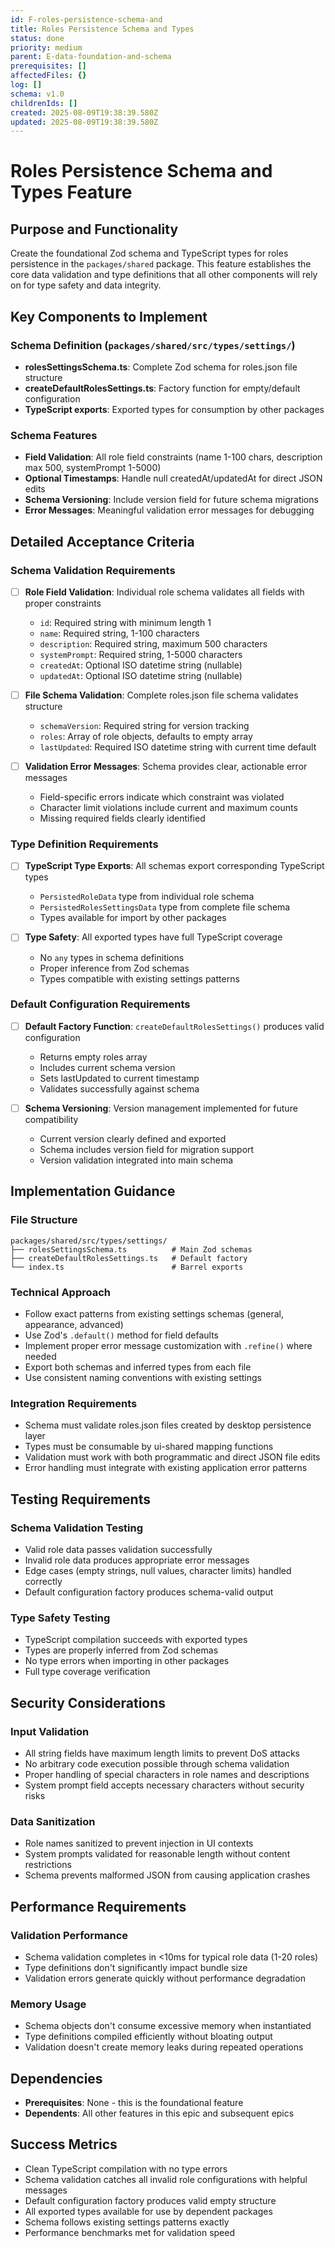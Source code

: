 ```yaml
---
id: F-roles-persistence-schema-and
title: Roles Persistence Schema and Types
status: done
priority: medium
parent: E-data-foundation-and-schema
prerequisites: []
affectedFiles: {}
log: []
schema: v1.0
childrenIds: []
created: 2025-08-09T19:38:39.580Z
updated: 2025-08-09T19:38:39.580Z
---
```


# Roles Persistence Schema and Types Feature

## Purpose and Functionality

Create the foundational Zod schema and TypeScript types for roles persistence in the `packages/shared` package. This feature establishes the core data validation and type definitions that all other components will rely on for type safety and data integrity.

## Key Components to Implement

### Schema Definition (`packages/shared/src/types/settings/`)

- **rolesSettingsSchema.ts**: Complete Zod schema for roles.json file structure
- **createDefaultRolesSettings.ts**: Factory function for empty/default configuration
- **TypeScript exports**: Exported types for consumption by other packages

### Schema Features

- **Field Validation**: All role field constraints (name 1-100 chars, description max 500, systemPrompt 1-5000)
- **Optional Timestamps**: Handle null createdAt/updatedAt for direct JSON edits
- **Schema Versioning**: Include version field for future schema migrations
- **Error Messages**: Meaningful validation error messages for debugging

## Detailed Acceptance Criteria

### Schema Validation Requirements

- [ ] **Role Field Validation**: Individual role schema validates all fields with proper constraints
  - `id`: Required string with minimum length 1
  - `name`: Required string, 1-100 characters
  - `description`: Required string, maximum 500 characters
  - `systemPrompt`: Required string, 1-5000 characters
  - `createdAt`: Optional ISO datetime string (nullable)
  - `updatedAt`: Optional ISO datetime string (nullable)

- [ ] **File Schema Validation**: Complete roles.json file schema validates structure
  - `schemaVersion`: Required string for version tracking
  - `roles`: Array of role objects, defaults to empty array
  - `lastUpdated`: Required ISO datetime string with current time default

- [ ] **Validation Error Messages**: Schema provides clear, actionable error messages
  - Field-specific errors indicate which constraint was violated
  - Character limit violations include current and maximum counts
  - Missing required fields clearly identified

### Type Definition Requirements

- [ ] **TypeScript Type Exports**: All schemas export corresponding TypeScript types
  - `PersistedRoleData` type from individual role schema
  - `PersistedRolesSettingsData` type from complete file schema
  - Types available for import by other packages

- [ ] **Type Safety**: All exported types have full TypeScript coverage
  - No `any` types in schema definitions
  - Proper inference from Zod schemas
  - Types compatible with existing settings patterns

### Default Configuration Requirements

- [ ] **Default Factory Function**: `createDefaultRolesSettings()` produces valid configuration
  - Returns empty roles array
  - Includes current schema version
  - Sets lastUpdated to current timestamp
  - Validates successfully against schema

- [ ] **Schema Versioning**: Version management implemented for future compatibility
  - Current version clearly defined and exported
  - Schema includes version field for migration support
  - Version validation integrated into main schema

## Implementation Guidance

### File Structure

```
packages/shared/src/types/settings/
├── rolesSettingsSchema.ts          # Main Zod schemas
├── createDefaultRolesSettings.ts   # Default factory
└── index.ts                        # Barrel exports
```

### Technical Approach

- Follow exact patterns from existing settings schemas (general, appearance, advanced)
- Use Zod's `.default()` method for field defaults
- Implement proper error message customization with `.refine()` where needed
- Export both schemas and inferred types from each file
- Use consistent naming conventions with existing settings

### Integration Requirements

- Schema must validate roles.json files created by desktop persistence layer
- Types must be consumable by ui-shared mapping functions
- Validation must work with both programmatic and direct JSON file edits
- Error handling must integrate with existing application error patterns

## Testing Requirements

### Schema Validation Testing

- Valid role data passes validation successfully
- Invalid role data produces appropriate error messages
- Edge cases (empty strings, null values, character limits) handled correctly
- Default configuration factory produces schema-valid output

### Type Safety Testing

- TypeScript compilation succeeds with exported types
- Types are properly inferred from Zod schemas
- No type errors when importing in other packages
- Full type coverage verification

## Security Considerations

### Input Validation

- All string fields have maximum length limits to prevent DoS attacks
- No arbitrary code execution possible through schema validation
- Proper handling of special characters in role names and descriptions
- System prompt field accepts necessary characters without security risks

### Data Sanitization

- Role names sanitized to prevent injection in UI contexts
- System prompts validated for reasonable length without content restrictions
- Schema prevents malformed JSON from causing application crashes

## Performance Requirements

### Validation Performance

- Schema validation completes in <10ms for typical role data (1-20 roles)
- Type definitions don't significantly impact bundle size
- Validation errors generate quickly without performance degradation

### Memory Usage

- Schema objects don't consume excessive memory when instantiated
- Type definitions compiled efficiently without bloating output
- Validation doesn't create memory leaks during repeated operations

## Dependencies

- **Prerequisites**: None - this is the foundational feature
- **Dependents**: All other features in this epic and subsequent epics

## Success Metrics

- Clean TypeScript compilation with no type errors
- Schema validation catches all invalid role configurations with helpful messages
- Default configuration factory produces valid empty structure
- All exported types available for use by dependent packages
- Schema follows existing settings patterns exactly
- Performance benchmarks met for validation speed
